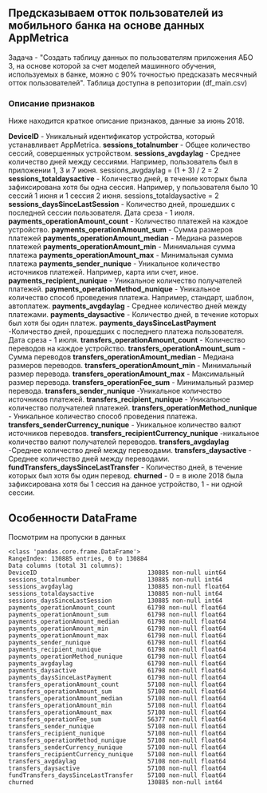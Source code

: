## Предсказываем отток пользователей из мобильного банка на основе данных AppMetrica

Задача - "Создать таблицу данных по пользователям приложения АБО 3, на основе которой за счет моделей машинного обучения, используемых в банке, можно с 90% точностью предсказать месячный отток пользователей". Таблица доступна в репозитории (df_main.csv)

### Описание признаков

Ниже находится краткое описание признаков, данные за июнь 2018. 

**DeviceID** - Уникальный идентификатор устройства, который устанавливает AppMetrica.
**sessions_totalnumber** - Общее количество сессий, совершенных устройством.
**sessions_avgdaylag** - Среднее количество дней между сессиями. Например, пользователь был в приложении 1, 3 и 7 июня. sessions_avgdaylag = (1 + 3) / 2 = 2
**sessions_totaldaysactive** - Количество дней, в течение которых была зафиксирована хотя бы одна сессия. Например, у пользователя было 10 сессий 1 июня и 1 сессия 2 июня. sessions_totaldaysactive = 2
**sessions_daysSinceLastSession** - Количество дней, прошедших с последней сессии пользователя. Дата среза - 1 июля.
**payments_operationAmount_count** - Количество платежей на каждое устройство.
**payments_operationAmount_sum** - Сумма размеров платежей
**payments_operationAmount_median** - Медиана размеров платежей
**payments_operationAmount_min** - Минимальная сумма платежа
**payments_operationAmount_max** - Минимальная сумма платежа
**payments_sender_nunique** - Уникальное количество источников платежей. Например, карта или счет, иное.
**payments_recipient_nunique** - Уникальное количество получателей платежей.
**payments_operationMethod_nunique** - Уникальное количество способ проведения платежа. Например, стандарт, шаблон, автоплатеж.
**payments_avgdaylag** - Среднее количество дней между платежами.
**payments_daysactive** - Количество дней, в течение которых был хотя бы один платеж.
**payments_daysSinceLastPayment** -Количество дней, прошедших с последнего платежа пользователя. Дата среза - 1 июля.
**transfers_operationAmount_count** - Количество переводов на каждое устройство.
**transfers_operationAmount_sum** - Сумма переводов
**transfers_operationAmount_median** - Медиана размеров переводов.
**transfers_operationAmount_min** - Минимальный размер перевода.
**transfers_operationAmount_max** - Максимальный размер перевода.
**transfers_operationFee_sum** - Минимальный размер перевода.
**transfers_sender_nunique** -Уникальное количество источников платежей.
**transfers_recipient_nunique** - Уникальное количество получателей платежей.
**transfers_operationMethod_nunique** - Уникальное количество способ проведения платежа.
**transfers_senderCurrency_nunique** - Уникальное количество валют источников переводов.
**transfers_recipientCurrency_nunique** -никальное количество валют получателей переводов.
**transfers_avgdaylag** -Среднее количество дней между переводами.
**transfers_daysactive** - Среднее количество дней между переводами.
**fundTransfers_daysSinceLastTransfer** - Количество дней, в течение которых был хотя бы один перевод.
**churned** - 0 = в июле 2018 была зафиксирована хотя бы 1 сессия на данное устройство, 1 - ни одной сессии. 

## Особенности DataFrame 

Посмотрим на пропуски в данных

```
<class 'pandas.core.frame.DataFrame'>
RangeIndex: 130885 entries, 0 to 130884
Data columns (total 31 columns):
DeviceID                               130885 non-null uint64
sessions_totalnumber                   130885 non-null int64
sessions_avgdaylag                     130885 non-null float64
sessions_totaldaysactive               130885 non-null int64
sessions_daysSinceLastSession          130885 non-null int64
payments_operationAmount_count         61798 non-null float64
payments_operationAmount_sum           61798 non-null float64
payments_operationAmount_median        61798 non-null float64
payments_operationAmount_min           61798 non-null float64
payments_operationAmount_max           61798 non-null float64
payments_sender_nunique                61798 non-null float64
payments_recipient_nunique             61798 non-null float64
payments_operationMethod_nunique       61798 non-null float64
payments_avgdaylag                     61798 non-null float64
payments_daysactive                    61798 non-null float64
payments_daysSinceLastPayment          61798 non-null float64
transfers_operationAmount_count        57108 non-null float64
transfers_operationAmount_sum          57108 non-null float64
transfers_operationAmount_median       57108 non-null float64
transfers_operationAmount_min          57108 non-null float64
transfers_operationAmount_max          57108 non-null float64
transfers_operationFee_sum             56377 non-null float64
transfers_sender_nunique               57108 non-null float64
transfers_recipient_nunique            57108 non-null float64
transfers_operationMethod_nunique      57108 non-null float64
transfers_senderCurrency_nunique       57108 non-null float64
transfers_recipientCurrency_nunique    57108 non-null float64
transfers_avgdaylag                    57108 non-null float64
transfers_daysactive                   57108 non-null float64
fundTransfers_daysSinceLastTransfer    57108 non-null float64
churned                                130885 non-null int64
```
